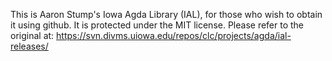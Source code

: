 This is Aaron Stump's Iowa Agda Library (IAL), for those who wish to obtain it using github.
It is protected under the MIT license.  Please refer to the original at: https://svn.divms.uiowa.edu/repos/clc/projects/agda/ial-releases/
